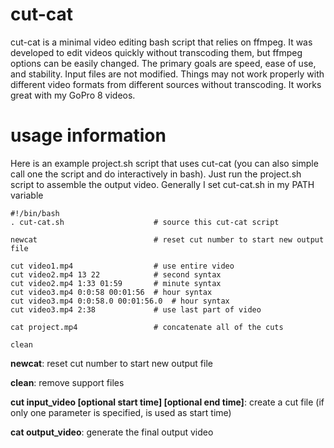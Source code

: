 # cut-cat

cut-cat is a minimal video editing bash script that relies on ffmpeg.
It was developed to edit videos quickly without transcoding them, but ffmpeg options can be easily changed. 
The primary goals are speed, ease of use, and stability. 
Input files are not modified. 
Things may not work properly with different video formats from different sources without transcoding. 
It works great with my GoPro 8 videos.



# usage information

Here is an example project.sh script that uses cut-cat (you can also simple call one the script and do interactively in bash). 
Just run the project.sh script to assemble the output video.
Generally I set cut-cat.sh in my PATH variable

```
#!/bin/bash
. cut-cat.sh                    # source this cut-cat script

newcat                          # reset cut number to start new output file

cut video1.mp4                  # use entire video
cut video2.mp4 13 22            # second syntax
cut video2.mp4 1:33 01:59       # minute syntax
cut video3.mp4 0:0:58 00:01:56  # hour syntax
cut video3.mp4 0:0:58.0 00:01:56.0  # hour syntax
cut video3.mp4 2:38             # use last part of video

cat project.mp4                 # concatenate all of the cuts

clean
```


**newcat**: reset cut number to start new output file

**clean**: remove support files

**cut input_video [optional start time] [optional end time]**: create a cut file (if only one parameter is specified, is used as start time)

**cat output_video**: generate the final output video



